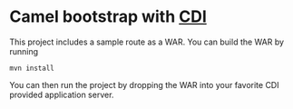 # Camel bootstrap with [CDI](http://www.cdi-spec.org/)

This project includes a sample route as a WAR.
You can build the WAR by running

    mvn install

You can then run the project by dropping the WAR into your 
favorite CDI provided application server.